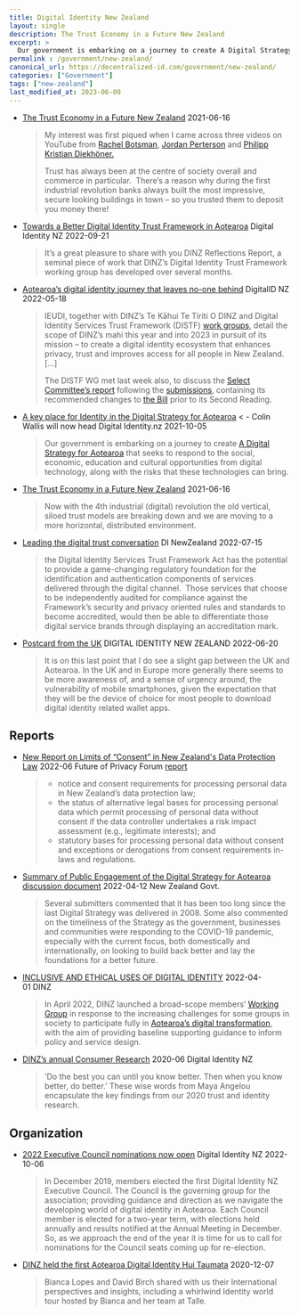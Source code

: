 ```yaml
---
title: Digital Identity New Zealand
layout: single
description: The Trust Economy in a Future New Zealand
excerpt: >
  Our government is embarking on a journey to create A Digital Strategy for Aotearoa that seeks to respond to the social, economic, education and cultural opportunities from digital technology, along with the risks that these technologies can bring.
permalink : /government/new-zealand/
canonical_url: https://decentralized-id.com/government/new-zealand/
categories: ["Government"]
tags: ["new-zealand"]
last_modified_at: 2023-06-09
---
```


* [The Trust Economy in a Future New Zealand](https://digitalidentity.nz/2021/06/16/the-trust-economy-in-a-future-new-zealand/) 2021-06-16
  > My interest was first piqued when I came across three videos on YouTube from [Rachel Botsman](https://www.youtube.com/watch?v=-vbPXbm8eTw), [Jordan Perterson](https://www.youtube.com/watch?v=pFXdsD-8SKk) and [Philipp Kristian Diekhöner.](https://www.youtube.com/watch?v=XNog-xrc_YA)
  > 
  > Trust has always been at the centre of society overall and commerce in particular.  There’s a reason why during the first industrial revolution banks always built the most impressive, secure looking buildings in town – so you trusted them to deposit you money there!
* [Towards a Better Digital Identity Trust Framework in Aotearoa](https://digitalidentity.nz/2022/09/21/towards-a-better-digital-identity-trust-framework-in-aotearoa/) Digital Identity NZ 2022-09-21
  > It’s a great pleasure to share with you DINZ Reflections Report, a seminal piece of work that DINZ’s Digital Identity Trust Framework working group has developed over several months.
* [Aotearoa’s digital identity journey that leaves no-one behind](https://digitalidentity.nz/2022/05/18/aotearoas-digital-identity-journey-that-leaves-no-one-behind/) DigitalID NZ 2022-05-18
  > IEUDI, together with DINZ’s Te Kāhui Te Tiriti O DINZ and Digital Identity Services Trust Framework (DISTF) [work groups](https://digitalidentity.nz/working-groups/), detail the scope of DINZ’s mahi this year and into 2023 in pursuit of its mission – to create a digital identity ecosystem that enhances privacy, trust and improves access for all people in New Zealand. [...]
  > 
  > The DISTF WG met last week also, to discuss the [Select Committee’s report](https://www.legislation.govt.nz/bill/government/2021/0078/latest/whole.html) following the [submissions](https://www.parliament.nz/en/pb/bills-and-laws/bills-proposed-laws/document/BILL_116015/tab/submissionsandadvice), containing its recommended changes to [the Bill](https://www.legislation.govt.nz/bill/government/2021/0078/latest/whole.html) prior to its Second Reading.
* [A key place for Identity in the Digital Strategy for Aotearoa](https://digitalidentity.nz/2021/10/05/a-key-place-for-identity-in-the-digital-strategy-for-aotearoa/) < - Colin Wallis will now head Digital Identity.nz 2021-10-05
  > Our government is embarking on a journey to create [A Digital Strategy for Aotearoa](https://www.cio.com/article/3628718/national-strategy-digital-twin-and-skills-shortages-on-nz-tech-minister-s-mind.html) that seeks to respond to the social, economic, education and cultural opportunities from digital technology, along with the risks that these technologies can bring.
* [The Trust Economy in a Future New Zealand](https://digitalidentity.nz/2021/06/16/the-trust-economy-in-a-future-new-zealand/) 2021-06-16
  > Now with the 4th industrial (digital) revolution the old vertical, siloed trust models are breaking down and we are moving to a more horizontal, distributed environment.
* [Leading the digital trust conversation](https://digitalidentity.nz/2022/07/15/leading-the-digital-trust-conversation/) DI NewZealand 2022-07-15
  > the Digital Identity Services Trust Framework Act has the potential to provide a game-changing regulatory foundation for the identification and authentication components of services delivered through the digital channel.  Those services that choose to be independently audited for compliance against the Framework’s security and privacy oriented rules and standards to become accredited, would then be able to differentiate those digital service brands through displaying an accreditation mark.
* [Postcard from the UK](https://digitalidentity.nz/2022/06/20/postcard-from-the-uk/) DIGITAL IDENTITY NEW ZEALAND 2022-06-20
  > It is on this last point that I do see a slight gap between the UK and Aotearoa. In the UK and in Europe more generally there seems to be more awareness of, and a sense of urgency around, the vulnerability of mobile smartphones, given the expectation that they will be the device of choice for most people to download digital identity related wallet apps.

## Reports
* [New Report on Limits of “Consent” in New Zealand's Data Protection Law](https://fpf.org/blog/new-report-on-limits-of-consent-in-new-zealands-data-protection-law/) 2022-06 Future of Privacy Forum [report](https://fpf.org/wp-content/uploads/2022/06/ABLI-FPF-Consent-Project-New-Zealand-Jurisdiction-Report-1.pdf)
  > - notice and consent requirements for processing personal data in New Zealand’s data protection law;
  > - the status of alternative legal bases for processing personal data which permit processing of personal data without consent if the data controller undertakes a risk impact assessment (e.g., legitimate interests); and
  > - statutory bases for processing personal data without consent and exceptions or derogations from consent requirements in-laws and regulations.
* [Summary of Public Engagement of the Digital Strategy for Aotearoa discussion document](https://www.digital.govt.nz/dmsdocument/229~towards-a-digital-strategy-for-aotearoa-summary-of-public-engagement/html) 2022-04-12 New Zealand Govt.
  > Several submitters commented that it has been too long since the last Digital Strategy was delivered in 2008. Some also commented on the timeliness of the Strategy as the government, businesses and communities were responding to the COVID-19 pandemic, especially with the current focus, both domestically and internationally, on looking to build back better and lay the foundations for a better future.
* [INCLUSIVE AND ETHICAL USES OF DIGITAL IDENTITY](https://digitalidentity.nz/inclusive-and-ethical-uses-of-digital-identity/) 2022-04-01 DINZ
  > In April 2022, DINZ launched a broad-scope members’ [Working Group](https://digitalidentity.nz/inclusive-and-ethical-uses-of-digital-identity/) in response to the increasing challenges for some groups in society to participate fully in [Aotearoa’s digital transformation](https://www.digital.govt.nz/digital-government/strategy/towards-a-digital-strategy-for-aotearoa/developing-a-digital-strategy-for-aotearoa/), with the aim of providing baseline supporting guidance to inform policy and service design.
* [DINZ’s annual Consumer Research](https://digitalidentity.nz/wp-content/uploads/sites/25/2020/07/DINZ-Scrolling-Infographic-July-2020-FINAL.pdf) 2020-06 Digital Identity NZ
  > ‘Do the best you can until you know better. Then when you know better, do better.’ These wise words from Maya Angelou encapsulate the key findings from our 2020 trust and identity research.

## Organization
* [2022 Executive Council nominations now open](https://digitalidentity.nz/2022/10/06/executive-council-nominations-now-open/) Digital Identity NZ 2022-10-06
  > In December 2019, members elected the first Digital Identity NZ Executive Council. The Council is the governing group for the association; providing guidance and direction as we navigate the developing world of digital identity in Aotearoa. Each Council member is elected for a two-year term, with elections held annually and results notified at the Annual Meeting in December. So, as we approach the end of the year it is time for us to call for nominations for the Council seats coming up for re-election.
* [DINZ held the first Aotearoa Digital Identity Hui Taumata](https://digitalidentity.nz/2020/12/07/aotearoa-digital-identity-hui-taumata-2/) 2020-12-07
  > Bianca Lopes and David Birch shared with us their International perspectives and insights, including a whirlwind Identity world tour hosted by Bianca and her team at Talle.
